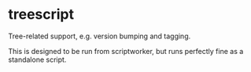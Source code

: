 # treescript

Tree-related support, e.g. version bumping and tagging.

This is designed to be run from scriptworker, but runs perfectly fine as a standalone script.
